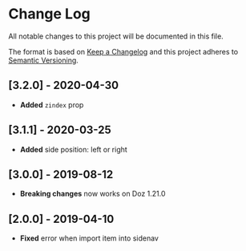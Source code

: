 # Change Log
All notable changes to this project will be documented in this file.

The format is based on [Keep a Changelog](http://keepachangelog.com/)
and this project adheres to [Semantic Versioning](http://semver.org/).

## [3.2.0] - 2020-04-30
- **Added** `zindex` prop

## [3.1.1] - 2020-03-25
- **Added** side position: left or right

## [3.0.0] - 2019-08-12
- **Breaking changes** now works on Doz 1.21.0

## [2.0.0] - 2019-04-10
- **Fixed** error when import item into sidenav

